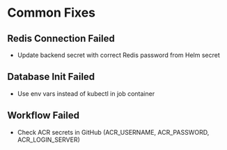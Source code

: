 # Common Fixes

## Redis Connection Failed

- Update backend secret with correct Redis password from Helm secret

## Database Init Failed

- Use env vars instead of kubectl in job container

## Workflow Failed

- Check ACR secrets in GitHub (ACR_USERNAME, ACR_PASSWORD, ACR_LOGIN_SERVER)
